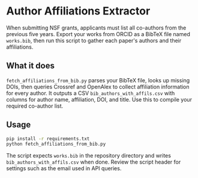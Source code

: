 # Author Affiliations Extractor

When submitting NSF grants, applicants must list all co-authors from the previous five years. Export your works from ORCID as a BibTeX file named `works.bib`, then run this script to gather each paper's authors and their affiliations.

## What it does

`fetch_affiliations_from_bib.py` parses your BibTeX file, looks up missing DOIs, then queries Crossref and OpenAlex to collect affiliation information for every author.
It outputs a CSV `bib_authors_with_affils.csv` with columns for author name, affiliation, DOI, and title.  Use this to compile your required co-author list.

## Usage

```bash
pip install -r requirements.txt
python fetch_affiliations_from_bib.py
```

The script expects `works.bib` in the repository directory and writes `bib_authors_with_affils.csv` when done. Review the script header for settings such as the email used in API queries.

